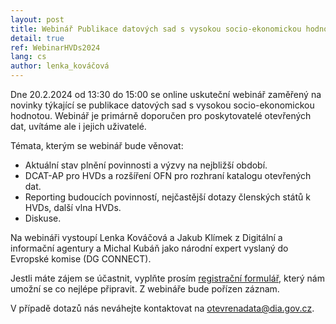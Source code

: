```yaml
---
layout: post
title: Webinář Publikace datových sad s vysokou socio-ekonomickou hodnotou
detail: true
ref: WebinarHVDs2024
lang: cs
author: lenka_kováčová
---
```


Dne 20.2.2024 od 13:30 do 15:00 se online uskuteční webinář zaměřený na novinky týkající se publikace datových sad s vysokou socio-ekonomickou hodnotou.
Webinář je primárně doporučen pro poskytovatelé otevřených dat, uvítáme ale i jejich uživatelé.  
<!--more-->

Témata, kterým se webinář bude věnovat:
- Aktuální stav plnění povinnosti a výzvy na nejbližší období.
- DCAT-AP pro HVDs a rozšíření OFN pro rozhraní katalogu otevřených dat.
- Reporting budoucích povinností, nejčastější dotazy členských států k HVDs, další vlna HVDs.
- Diskuse.
  
Na webináři vystoupí Lenka Kováčová a Jakub Klímek z Digitální a informační agentury a Michal Kubáň jako národní expert vyslaný do Evropské komise (DG CONNECT).

Jestli máte zájem se účastnit, vyplňte prosím [registrační formulář](https://forms.office.com/e/u3wnq11izn), který nám umožní se co nejlépe připravit. Z webináře bude pořízen záznam.

V případě dotazů nás neváhejte kontaktovat na [otevrenadata@dia.gov.cz](mailto:otevrenadata@dia.gov.cz).
